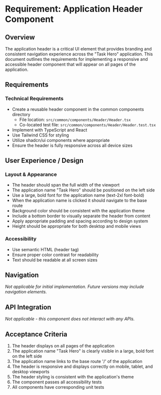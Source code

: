 # Requirement: Application Header Component

## Overview

The application header is a critical UI element that provides branding and consistent navigation experience across the "Task Hero" application. This document outlines the requirements for implementing a responsive and accessible header component that will appear on all pages of the application.

## Requirements

### Technical Requirements

- Create a reusable header component in the common components directory
  - File location: `src/common/components/Header/Header.tsx`
  - Co-located test file: `src/common/components/Header/Header.test.tsx`
- Implement with TypeScript and React
- Use Tailwind CSS for styling
- Utilize shadcn/ui components where appropriate
- Ensure the header is fully responsive across all device sizes

## User Experience / Design

### Layout & Appearance

- The header should span the full width of the viewport
- The application name "Task Hero" should be positioned on the left side
- Use a large, bold font for the application name (text-2xl font-bold)
- When the application name is clicked it should navigate to the base route
- Background color should be consistent with the application theme
- Include a bottom border to visually separate the header from content
- Apply appropriate padding and spacing according to design system
- Height should be appropriate for both desktop and mobile views

### Accessibility

- Use semantic HTML (header tag)
- Ensure proper color contrast for readability
- Text should be readable at all screen sizes

## Navigation

_Not applicable for initial implementation. Future versions may include navigation elements._

## API Integration

_Not applicable - this component does not interact with any APIs._

## Acceptance Criteria

1. The header displays on all pages of the application
2. The application name "Task Hero" is clearly visible in a large, bold font on the left side
3. The application name links to the base route '/' of the application
4. The header is responsive and displays correctly on mobile, tablet, and desktop viewports
5. The header styling is consistent with the application's theme
6. The component passes all accessibility tests
7. All components have corresponding unit tests
